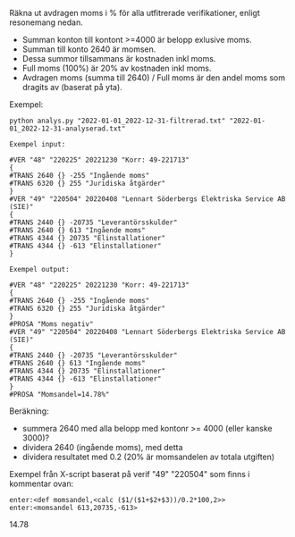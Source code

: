 Räkna ut avdragen moms i % för alla utfitrerade verifikationer, enligt resonemang nedan.

* Summan konton till kontont >=4000 är belopp exlusive moms.
* Summan till konto 2640 är momsen.
* Dessa summor tillsammans är kostnaden inkl moms.
* Full moms (100%) är 20% av kostnaden inkl moms.
* Avdragen moms (summa till 2640) / Full moms är den andel moms som dragits av (baserat på yta).

Exempel:
```
python analys.py "2022-01-01_2022-12-31-filtrerad.txt" "2022-01-01_2022-12-31-analyserad.txt"

Exempel input:

#VER "48" "220225" 20221230 "Korr: 49-221713"
{
#TRANS 2640 {} -255 "Ingående moms"
#TRANS 6320 {} 255 "Juridiska åtgärder"
}
#VER "49" "220504" 20220408 "Lennart Söderbergs Elektriska Service AB (SIE)"
{
#TRANS 2440 {} -20735 "Leverantörsskulder"
#TRANS 2640 {} 613 "Ingående moms"
#TRANS 4344 {} 20735 "Elinstallationer"
#TRANS 4344 {} -613 "Elinstallationer"
}

Exempel output:

#VER "48" "220225" 20221230 "Korr: 49-221713"
{
#TRANS 2640 {} -255 "Ingående moms"
#TRANS 6320 {} 255 "Juridiska åtgärder"
}
#PROSA "Moms negativ"
#VER "49" "220504" 20220408 "Lennart Söderbergs Elektriska Service AB (SIE)"
{
#TRANS 2440 {} -20735 "Leverantörsskulder"
#TRANS 2640 {} 613 "Ingående moms"
#TRANS 4344 {} 20735 "Elinstallationer"
#TRANS 4344 {} -613 "Elinstallationer"
}
#PROSA "Momsandel=14.78%"
```
Beräkning:
* summera 2640 med alla belopp med kontonr >= 4000 (eller kanske 3000)?
* dividera 2640 (ingående moms), med detta
* dividera resultatet med 0.2 (20% är momsandelen av totala utgiften)

Exempel från X-script baserat på verif "49" "220504" som finns i kommentar ovan:
```
enter:<def momsandel,<calc ($1/($1+$2+$3))/0.2*100,2>>
enter:<momsandel 613,20735,-613>
```
14.78
